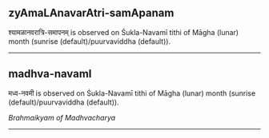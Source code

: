 ## zyAmaLAnavarAtri-samApanam
श्यामळानवरात्रि-समापनम् is observed on Śukla-Navamī tithi of Māgha (lunar) month (sunrise (default)/puurvaviddha (default)).



---
## madhva-navamI
मध्व-नवमी is observed on Śukla-Navamī tithi of Māgha (lunar) month (sunrise (default)/puurvaviddha (default)).

_Brahmaikyam of Madhvacharya_

---
